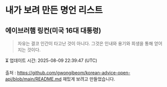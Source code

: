 # 내가 보려 만든 명언 리스트

##  에이브러햄 링컨(미국 16대 대통령)
> 자유는 결코 인간이 타고난 것이 아니다. 그것은 인내와 용기와 희생을 통해 얻어지는 것이다.


⏳ 업데이트 시간: 2025-08-09 22:39:47 (UTC)

출처 : https://github.com/gwongibeom/korean-advice-open-api/blob/main/README.md
재밌게 보려고 만들었습니다.

